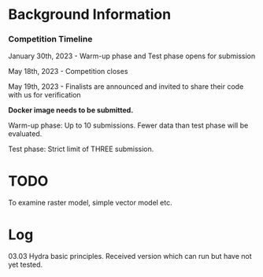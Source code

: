 

# Background Information


### Competition Timeline
January 30th, 2023 - Warm-up phase and Test phase opens for submission

May 18th, 2023 - Competition closes

May 19th, 2023 - Finalists are announced and invited to share their code with us for verification

**Docker image needs to be submitted.**

Warm-up phase: Up to 10 submissions. Fewer data than test phase will be evaluated.

Test phase: Strict limit of THREE submission.

# TODO

To examine raster model, simple vector model etc. 

# Log

03.03 Hydra basic principles. Received version which can run but have not yet tested.